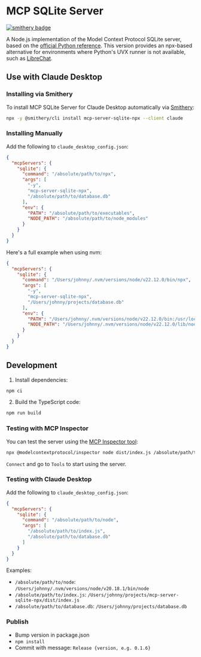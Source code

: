 # MCP SQLite Server

[![smithery badge](https://smithery.ai/badge/mcp-server-sqlite-npx)](https://smithery.ai/server/mcp-server-sqlite-npx)

A Node.js implementation of the Model Context Protocol SQLite server, based on the [official Python reference](https://github.com/modelcontextprotocol/servers/tree/main/src/sqlite). This version provides an npx-based alternative for environments where Python's UVX runner is not available, such as [LibreChat](https://github.com/danny-avila/LibreChat/issues/4876#issuecomment-2561363955).

## Use with Claude Desktop

### Installing via Smithery

To install MCP SQLite Server for Claude Desktop automatically via [Smithery](https://smithery.ai/server/mcp-server-sqlite-npx):

```bash
npx -y @smithery/cli install mcp-server-sqlite-npx --client claude
```

### Installing Manually

Add the following to `claude_desktop_config.json`:

```json
{
  "mcpServers": {
    "sqlite": {
      "command": "/absolute/path/to/npx",
      "args": [
        "-y",
        "mcp-server-sqlite-npx",
        "/absolute/path/to/database.db"
      ],
      "env": {
        "PATH": "/absolute/path/to/executables",
        "NODE_PATH": "/absolute/path/to/node_modules"
      }
    }
  }
}
```

Here's a full example when using nvm:

```json
{
  "mcpServers": {
    "sqlite": {
      "command": "/Users/johnny/.nvm/versions/node/v22.12.0/bin/npx",
      "args": [
        "-y",
        "mcp-server-sqlite-npx",
        "/Users/johnny/projects/database.db"
      ],
      "env": {
        "PATH": "/Users/johnny/.nvm/versions/node/v22.12.0/bin:/usr/local/bin:/usr/bin:/bin",
        "NODE_PATH": "/Users/johnny/.nvm/versions/node/v22.12.0/lib/node_modules"
      }
    }
  }
}
```

## Development

1. Install dependencies:

```bash
npm ci
```

2. Build the TypeScript code:

```bash
npm run build
```

### Testing with MCP Inspector

You can test the server using the [MCP Inspector tool](https://modelcontextprotocol.io/docs/tools/inspector):

```bash
npx @modelcontextprotocol/inspector node dist/index.js /absolute/path/to/database.db
```

`Connect` and go to `Tools` to start using the server.

### Testing with Claude Desktop

Add the following to `claude_desktop_config.json`:

```json
{
  "mcpServers": {
    "sqlite": {
      "command": "/absolute/path/to/node",
      "args": [
        "/absolute/path/to/index.js",
        "/absolute/path/to/database.db"
      ]
    }
  }
}
```

Examples:

- `/absolute/path/to/node`: `/Users/johnny/.nvm/versions/node/v20.18.1/bin/node`
- `/absolute/path/to/index.js`: `/Users/johnny/projects/mcp-server-sqlite-npx/dist/index.js`
- `/absolute/path/to/database.db`: `/Users/johnny/projects/database.db`

### Publish

- Bump version in package.json
- `npm install`
- Commit with message: `Release {version, e.g. 0.1.6}`
